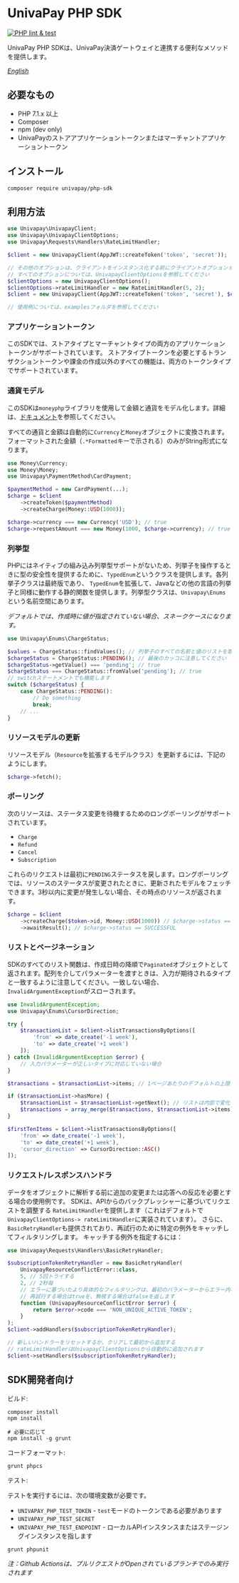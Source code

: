 # UnivaPay PHP SDK

[![PHP lint & test](https://github.com/univapay/univapay-php-sdk/actions/workflows/php.yml/badge.svg?branch=master)](https://github.com/univapay/univapay-php-sdk/actions/workflows/php.yml)

UnivaPay PHP SDKは、UnivaPay決済ゲートウェイと連携する便利なメソッドを提供します。

*[English](README_en.md)*

## 必要なもの

- PHP 7.1.x 以上
- Composer
- npm (dev only)
- UnivaPayのストアアプリケーショントークンまたはマーチャントアプリケーショントークン

## インストール

```shell
composer require univapay/php-sdk
```

## 利用方法

```php
use Univapay\UnivapayClient;
use Univapay\UnivapayClientOptions;
use Univapay\Requests\Handlers\RateLimitHandler;

$client = new UnivapayClient(AppJWT::createToken('token', 'secret'));

// その他のオプションは、クライアントをインスタンス化する前にクライアントオプションオブジェクトを作成および変更します
// すべてのオプションについては、UnivapayClientOptionsを参照してください
$clientOptions = new UnivapayClientOptions();
$clientOptions->rateLimitHandler = new RateLimitHandler(5, 2);
$client = new UnivapayClient(AppJWT::createToken('token', 'secret'), $clientOptions);

// 使用例については、examplesフォルダを参照してください
```

### アプリケーショントークン

このSDKでは、ストアタイプとマーチャントタイプの両方のアプリケーショントークンがサポートされています。 ストアタイプトークンを必要とするトランザクショントークンや課金の作成以外のすべての機能は、両方のトークンタイプでサポートされています。

### 通貨モデル
このSDKは`moneyphp`ライブラリを使用して金額と通貨をモデル化します。詳細は、[ドキュメント](http://moneyphp.org/en/latest/index.html)を参照してください。

すべての通貨と金額は自動的に`Currency`と`Money`オブジェクトに変換されます。フォーマットされた金額（`.*Formatted`キーで示される）のみがString形式になります。

```php
use Money\Currency;
use Money\Money;
use Univapay\PaymentMethod\CardPayment;

$paymentMethod = new CardPayment(...);
$charge = $client
    ->createToken($paymentMethod)
    ->createCharge(Money::USD(1000));

$charge->currency === new Currency('USD'); // true
$charge->requestAmount === new Money(1000, $charge->currency); // true
```

### 列挙型

PHPにはネイティブの組み込み列挙型サポートがないため、列挙子を操作するときに型の安全性を提供するために、`TypedEnum`というクラスを提供します。各列挙子クラスは最終版であり、 `TypedEnum`を拡張して、Javaなどの他の言語の列挙子と同様に動作する静的関数を提供します。列挙型クラスは、`Univapay\Enums`という名前空間にあります。

_デフォルトでは、作成時に値が指定されていない場合、スネークケースになります。_

```php
use Univapay\Enums\ChargeStatus;

$values = ChargeStatus::findValues(); // 列挙子のすべての名前と値のリストを取得する
$chargeStatus = ChargeStatus::PENDING(); // 最後のカッコに注意してください
$chargeStatus->getValue() === 'pending'; // true
$chargeStatus === ChargeStatus::fromValue('pending'); // true
// switchステートメントでも機能します
switch ($chargeStatus) {
    case ChargeStatus::PENDING():
        // Do something
        break;
    // ...
}
```

### リソースモデルの更新
リソースモデル（`Resource`を拡張するモデルクラス）を更新するには、下記のようにします。

```php
$charge->fetch();
```

### ポーリング
次のリソースは、ステータス変更を待機するためのロングポーリングがサポートされています。
- `Charge`
- `Refund`
- `Cancel`
- `Subscription`

これらのリクエストは最初に`PENDING`ステータスを戻します。ロングポーリングでは、リソースのステータスが変更されたときに、更新されたモデルをフェッチできます。3秒以内に変更が発生しない場合、その時点のリソースが返されます。

```php
$charge = $client
    ->createCharge($token->id, Money::USD(1000)) // $charge->status == PENDING
    ->awaitResult(); // $charge->status == SUCCESSFUL
```

### リストとページネーション

SDKのすべてのリスト関数は、作成日時の降順で`Paginated`オブジェクトとして返されます。配列を介してパラメーターを渡すときは、入力が期待されるタイプと一致するように注意してください。一致しない場合、`InvalidArgumentException`がスローされます。

```php
use InvalidArgumentException;
use Univapay\Enums\CursorDirection;

try {
    $transactionList = $client->listTransactionsByOptions([
        'from' => date_create('-1 week'),
        'to' => date_create('+1 week')
    ]);
} catch (InvalidArgumentException $error) {
    // 入力パラメーターが正しいタイプに対応していない場合
}

$transactions = $transactionList->items; // 1ページあたりのデフォルトの上限 = 10アイテム

if ($transactionList->hasMore) {
    $transactionList = $transactionList->getNext(); // リストは内部で変化しない
    $transactions = array_merge($transactions, $transactionList->items);
}

$firstTenItems = $client->listTransactionsByOptions([
    'from' => date_create('-1 week'),
    'to' => date_create('+1 week'),
    'cursor_direction' => CursorDirection::ASC()
]);
```

### リクエスト/レスポンスハンドラ

データをオブジェクトに解析する前に追加の変更または応答への反応を必要とする場合の使用例です。 SDKは、APIからのバックプレッシャーに基づいてリクエストを調整する `RateLimitHandler`を提供します（これはデフォルトで` UnivapayClientOptions-> rateLimitHandler`に実装されています）。 さらに、 `BasicRetryHandler`も提供されており、再試行のために特定の例外をキャッチしてフィルタリングします。 キャッチする例外を指定するには：

```php
use Univapay\Requests\Handlers\BasicRetryHandler;

$subscriptionTokenRetryHandler = new BasicRetryHandler(
    UnivapayResourceConflictError::class,
    5, // 5回トライする
    2, // 2秒毎
    // エラーに基づいたより具体的なフィルタリングは、最初のパラメーターからエラー内容を取得してください
    // 再試行する場合はtrueを、無視する場合はfalseを返します
    function (UnivapayResourceConflictError $error) {
        return $error->code === 'NON_UNIQUE_ACTIVE_TOKEN';
    }
);
$client->addHandlers($subscriptionTokenRetryHandler);

// 新しいハンドラーをリセットするか、クリアして最初から追加する
// rateLimitHandlerはUnivapayClientOptionsから自動的に追加されます
$client->setHandlers($subscriptionTokenRetryHandler);
```

## SDK開発者向け

ビルド:
```shell
composer install
npm install

# 必要に応じて
npm install -g grunt
```

コードフォーマット:
```shell
grunt phpcs
```

テスト:

テストを実行するには、次の環境変数が必要です。

- `UNIVAPAY_PHP_TEST_TOKEN` - `test`モードのトークンである必要があります
- `UNIVAPAY_PHP_TEST_SECRET`
- `UNIVAPAY_PHP_TEST_ENDPOINT` - ローカルAPIインスタンスまたはステージングインスタンスを指します

```shell
grunt phpunit
```
_注：Github Actionsは、プルリクエストがOpenされているブランチでのみ実行されます_
